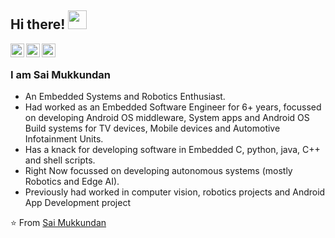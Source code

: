 
<!--
**saiga006/saiga006** is a ✨ _special_ ✨ repository because its `README.md` (this file) appears on your GitHub profile.

Here are some ideas to get you started:

- 🔭 I’m currently working on ...
- 🌱 I’m currently learning ...
- 👯 I’m looking to collaborate on ...
- 🤔 I’m looking for help with ...
- 💬 Ask me about ...
- 📫 How to reach me: ...
- 😄 Pronouns: ...
- ⚡ Fun fact: ...
-->

## Hi there! <img src="https://raw.githubusercontent.com/iampavangandhi/iampavangandhi/master/gifs/Hi.gif" width="30px"></h2>

<a href="https://www.linkedin.com/in/sai-mukkundan-9605b3138/">
  <img align="left" alt="Sai's Linkdein" width="22px" src="https://cdn.jsdelivr.net/npm/simple-icons@v3/icons/linkedin.svg" />
</a>
<a href="https://github.com/saiga006">
  <img align="left" alt="Saiga's Github" width="22px" src="https://cdn.jsdelivr.net/npm/simple-icons@v3/icons/github.svg" />
</a>
<a href="https://www.hackerrank.com/sai_mukkundan">
  <img align="left" alt="Sai's Hackerrank" width="22px" src="https://cdn.jsdelivr.net/npm/simple-icons@v3/icons/hackerrank.svg" />
</a>
<br />

### I am Sai Mukkundan
- An Embedded Systems and Robotics Enthusiast.
- Had worked as an Embedded Software Engineer for 6+ years, focussed on developing Android OS middleware, System apps and Android OS Build systems for TV devices, Mobile devices and Automotive Infotainment Units.  
- Has a knack for developing software in Embedded C, python, java, C++ and shell scripts.
- Right Now focussed on developing autonomous systems (mostly Robotics and Edge AI).
- Previously had worked in computer vision, robotics projects and Android App Development project

⭐️ From [Sai Mukkundan](https://github.com/saiga006)
